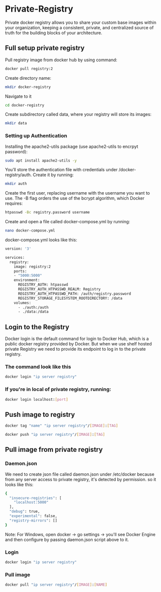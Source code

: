# Private-Registry

Private docker registry allows you to share your custom base images within your organization, keeping a consistent, private, and centralized source of truth for the building blocks of your architecture.

## Full setup private registry

Pull registry image from docker hub by using command:
```sh
docker pull registry:2
```
Create directory name:
```sh
mkdir docker-registry
```
Navigate to it
```sh
cd docker-registry
```
Create subdirectory called data, where your registry will store its images:
```sh
mkdir data
```
### Setting up Authentication

Installing the apache2-utils package (use apache2-utils to encrpyt password):
```sh
sudo apt install apache2-utils -y
```
You’ll store the authentication file with credentials under /docker-registry/auth. Create it by running:
```sh
mkdir auth
```
Create the first user, replacing username with the username you want to use. The -B flag orders the use of the bcrypt algorithm, which Docker requires:
```sh
htpasswd -Bc registry.password username
```

Create and open a file called docker-compose.yml by running:
```sh
nano docker-compose.yml
```
docker-compose.yml looks like this:
```sh
version: '3'

services:
  registry:
    image: registry:2
    ports:
    - "5000:5000"
    environment:
      REGISTRY_AUTH: htpasswd
      REGISTRY_AUTH_HTPASSWD_REALM: Registry
      REGISTRY_AUTH_HTPASSWD_PATH: /auth/registry.password
      REGISTRY_STORAGE_FILESYSTEM_ROOTDIRECTORY: /data
    volumes:
      - ./auth:/auth
      - ./data:/data
 ```
## Login to the Registry

Docker login is the default command for login to Docker Hub, which is a public docker registry provided by Docker.
But when we use shelf hosted private Registry we need to provide its endpoint to log in to the private registry.
### The command look like this 
```sh
docker login "ip server registry" 
```
### If you're in local of private registry, running:
```sh
docker login localhost:[port]
```
## Push image to registry
```sh
docker tag "name" "ip server registry"/[IMAGE]:[TAG]
```
```sh
docker push "ip server registry"/[IMAGE]:[TAG]
```
## Pull image from private registry
### Daemon.json
We need to create json file called daemon.json under /etc/docker because from any server access to private registry, it's detected by permission. so it looks like this:
```sh
{
  "insecure-registries": [
    "localhost:5000"
  ],
  "debug": true,
  "experimental": false,
  "registry-mirrors": []
}
```
Note: For Windows, open docker -> go settings -> you'll see Docker Engine and then configure by passing daemon.json script above to it.
### Login
```sh
docker login "ip server registry"
```
### Pull image
```sh
docker pull "ip server registry"/[IMAGE]:[NAME]
```
    
